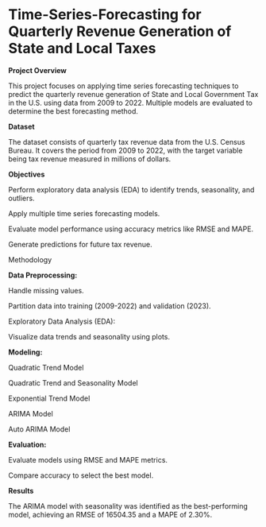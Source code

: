 # Time-Series-Forecasting for Quarterly Revenue Generation of State and Local Taxes
**Project Overview**

This project focuses on applying time series forecasting techniques to predict the quarterly revenue generation of State and Local Government Tax in the U.S. using data from 2009 to 2022. Multiple models are evaluated to determine the best forecasting method.

**Dataset**

The dataset consists of quarterly tax revenue data from the U.S. Census Bureau. It covers the period from 2009 to 2022, with the target variable being tax revenue measured in millions of dollars.


**Objectives**

Perform exploratory data analysis (EDA) to identify trends, seasonality, and outliers.

Apply multiple time series forecasting models.

Evaluate model performance using accuracy metrics like RMSE and MAPE.

Generate predictions for future tax revenue.

Methodology

**Data Preprocessing:**

Handle missing values.

Partition data into training (2009-2022) and validation (2023).

Exploratory Data Analysis (EDA):

Visualize data trends and seasonality using plots.

**Modeling:**

Quadratic Trend Model

Quadratic Trend and Seasonality Model

Exponential Trend Model

ARIMA Model

Auto ARIMA Model

**Evaluation:**

Evaluate models using RMSE and MAPE metrics.

Compare accuracy to select the best model.

**Results**

The ARIMA model with seasonality was identified as the best-performing model, achieving an RMSE of 16504.35 and a MAPE of 2.30%.
